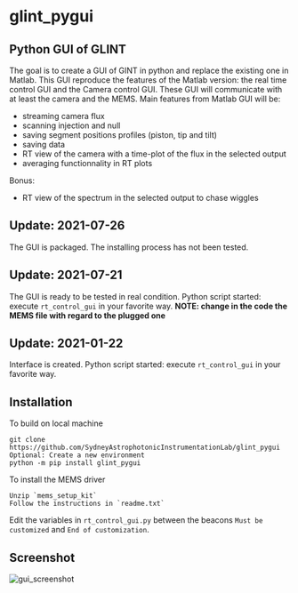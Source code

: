 # glint_pygui
## Python GUI of GLINT

The goal is to create a GUI of GINT in python and replace the existing one in Matlab.
This GUI reproduce the features of the Matlab version: the real time control GUI and the Camera control GUI.
These GUI will communicate with at least the camera and the MEMS.
Main features from Matlab GUI will be:
- streaming camera flux
- scanning injection and null
- saving segment positions profiles (piston, tip and tilt)
- saving data
- RT view of the camera with a time-plot of the flux in the selected output
- averaging functionnality in RT plots

Bonus:
- RT view of the spectrum in the selected output to chase wiggles

## Update: 2021-07-26
The GUI is packaged.
The installing process has not been tested.

## Update: 2021-07-21
The GUI is ready to be tested in real condition.
Python script started: execute ``rt_control_gui`` in your favorite way.
**NOTE: change in the code the MEMS file with regard to the plugged one**

## Update: 2021-01-22
Interface is created.
Python script started: execute ``rt_control_gui`` in your favorite way.

## Installation
To build on local machine

	git clone https://github.com/SydneyAstrophotonicInstrumentationLab/glint_pygui
	Optional: Create a new environment
	python -m pip install glint_pygui

To install the MEMS driver

 	Unzip `mems_setup_kit`
	Follow the instructions in `readme.txt`

Edit the variables in `rt_control_gui.py` between the beacons `Must be customized` and `End of customization`.

## Screenshot
![gui_screenshot](https://user-images.githubusercontent.com/4233805/126922016-d92ac731-087b-4d4c-a2ca-153bbb0d931d.png)

